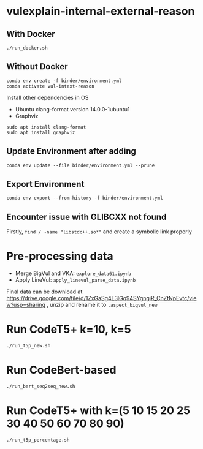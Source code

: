 # vulexplain-internal-external-reason
## With Docker
```console
./run_docker.sh
```
## Without Docker
```console
conda env create -f binder/environment.yml
conda activate vul-intext-reason
```

Install other dependencies in OS
+ Ubuntu clang-format version 14.0.0-1ubuntu1
+ Graphviz
```console
sudo apt install clang-format
sudo apt install graphviz
```

## Update Environment after adding
```console
conda env update --file binder/environment.yml --prune
```
## Export Environment
```console
conda env export --from-history -f binder/environment.yml
```


## Encounter issue with GLIBCXX not found
Firstly, `find / -name "libstdc++.so*"` and create a symbolic link properly

# Pre-processing data
- Merge BigVul and VKA: `explore_data61.ipynb`
- Apply LineVul: `apply_linevul_parse_data.ipynb`

Final data can be download at https://drive.google.com/file/d/1ZxGaSg4L3lGq94SYgngjR_CnZtNpEvtc/view?usp=sharing , unzip and rename it to `.aspect_bigvul_new`

# Run CodeT5+ k=10, k=5
```console
./run_t5p_new.sh
```
# Run CodeBert-based
```console
./run_bert_seq2seq_new.sh
```
# Run CodeT5+ with k=(5 10 15 20 25 30 40 50 60 70 80 90)
```console
./run_t5p_percentage.sh
```
